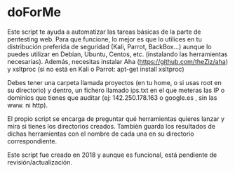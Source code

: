 # doForMe
Este script te ayuda a automatizar las tareas básicas de la parte de pentesting web.
Para que funcione, lo mejor es que lo utilices en tu distribución preferida de seguridad (Kali, Parrot, BackBox...) aunque lo puedes utilizar en Debian, Ubuntu, Centos, etc. (instalando las herramientas necesarias). Además, necesitas instalar Aha (https://github.com/theZiz/aha) y xsltproc (si no está en Kali o Parrot: apt-get install xsltproc)

Debes tener una carpeta llamada proyectos (en tu home, o si usas root en su directorio) y dentro, un fichero llamado ips.txt en el que meteras las IP o dominios que tienes que auditar (ej: 142.250.178.163 o google.es , sin las www. ni http).

El propio script se encarga de preguntar qué herramientas quieres lanzar y mira si tienes los directorios creados. También guarda los resultados de dichas herramientas con el nombre de cada una en su directorio correspondiente.

Este script fue creado en 2018 y aunque es funcional, está pendiente de revisión/actualización.
